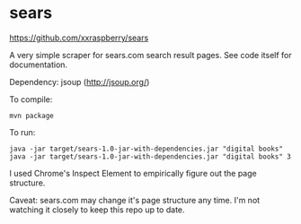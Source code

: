 sears
=====

https://github.com/xxraspberry/sears

A very simple scraper for sears.com search result pages.
See code itself for documentation.

Dependency: jsoup (http://jsoup.org/)

To compile:

    mvn package

To run:

    java -jar target/sears-1.0-jar-with-dependencies.jar "digital books"
    java -jar target/sears-1.0-jar-with-dependencies.jar "digital books" 3

I used Chrome's Inspect Element to empirically figure out the page structure.

Caveat: sears.com may change it's page structure any time. I'm not
watching it closely to keep this repo up to date.
